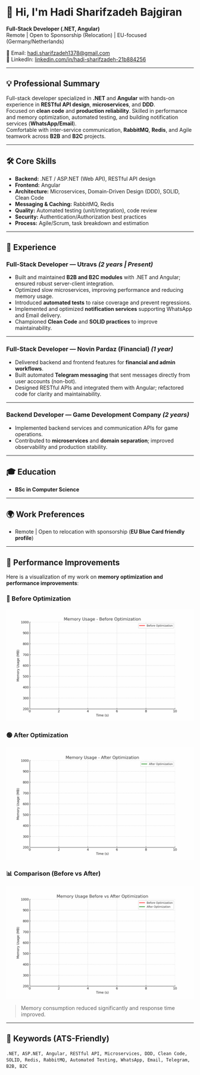 # 👋 Hi, I'm Hadi Sharifzadeh Bajgiran  

**Full-Stack Developer (.NET, Angular)**  
Remote | Open to Sponsorship (Relocation) | EU-focused (Germany/Netherlands)  

📧 Email: [hadi.sharifzadeh1378@gmail.com](mailto:hadi.sharifzadeh1378@gmail.com)  
🔗 LinkedIn: [linkedin.com/in/hadi-sharifzadeh-21b884256](https://linkedin.com/in/hadi-sharifzadeh-21b884256)  

---

## 💡 Professional Summary  

Full-stack developer specialized in **.NET** and **Angular** with hands-on experience in **RESTful API design**, **microservices**, and **DDD**.  
Focused on **clean code** and **production reliability**. Skilled in performance and memory optimization, automated testing, and building notification services (**WhatsApp/Email**).  
Comfortable with inter-service communication, **RabbitMQ**, **Redis**, and Agile teamwork across **B2B** and **B2C** projects.  

---

## 🛠 Core Skills  

- **Backend:** .NET / ASP.NET (Web API), RESTful API design  
- **Frontend:** Angular  
- **Architecture:** Microservices, Domain-Driven Design (DDD), SOLID, Clean Code  
- **Messaging & Caching:** RabbitMQ, Redis  
- **Quality:** Automated testing (unit/integration), code review  
- **Security:** Authentication/Authorization best practices  
- **Process:** Agile/Scrum, task breakdown and estimation  

---

## 💼 Experience  

### Full-Stack Developer — Utravs *(2 years | Present)*  
- Built and maintained **B2B and B2C modules** with .NET and Angular; ensured robust server-client integration.  
- Optimized slow microservices, improving performance and reducing memory usage.  
- Introduced **automated tests** to raise coverage and prevent regressions.  
- Implemented and optimized **notification services** supporting WhatsApp and Email delivery.  
- Championed **Clean Code** and **SOLID practices** to improve maintainability.  

---

### Full-Stack Developer — Novin Pardaz (Financial) *(1 year)*  
- Delivered backend and frontend features for **financial and admin workflows**.  
- Built automated **Telegram messaging** that sent messages directly from user accounts (non-bot).  
- Designed RESTful APIs and integrated them with Angular; refactored code for clarity and maintainability.  

---

### Backend Developer — Game Development Company *(2 years)*  
- Implemented backend services and communication APIs for game operations.  
- Contributed to **microservices** and **domain separation**; improved observability and production stability.  

---

## 🎓 Education  

- **BSc in Computer Science**  

---

## 🌍 Work Preferences  

- Remote | Open to relocation with sponsorship (**EU Blue Card friendly profile**)  

---

## 🚀 Performance Improvements  

Here is a visualization of my work on **memory optimization and performance improvements**:  

### 🔴 Before Optimization  
![Before Optimization](./images/performance_before.gif)  

### 🟢 After Optimization  
![After Optimization](./images/performance_after.gif)  

### 📊 Comparison (Before vs After)  
![Before vs After](./images/performance_before_after.gif)  

> Memory consumption reduced significantly and response time improved.  

---

## 🔑 Keywords (ATS-Friendly)  

`.NET, ASP.NET, Angular, RESTful API, Microservices, DDD, Clean Code, SOLID, Redis, RabbitMQ, Automated Testing, WhatsApp, Email, Telegram, B2B, B2C`  
